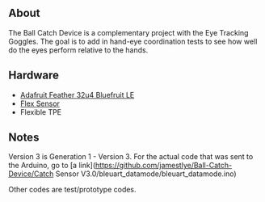 ## About

The Ball Catch Device is a complementary project with the Eye Tracking Goggles. The goal is to add in hand-eye coordination tests to see how well do the eyes perform relative to the hands.

## Hardware

* [Adafruit Feather 32u4 Bluefruit LE](https://www.adafruit.com/product/2829)
* [Flex Sensor](https://www.sparkfun.com/products/10264)
* Flexible TPE 

## Notes

Version 3 is Generation 1 - Version 3. For the actual code that was sent to the Arduino, go to [a link](https://github.com/jamestlye/Ball-Catch-Device/Catch Sensor V3.0/bleuart_datamode/bleuart_datamode.ino)

Other codes are test/prototype codes.

